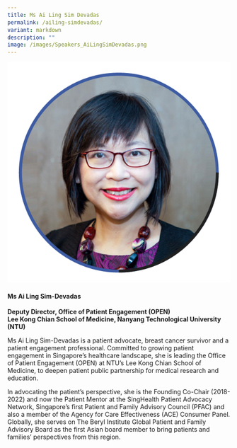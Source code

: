 ```yaml
---
title: Ms Ai Ling Sim Devadas
permalink: /ailing-simdevadas/
variant: markdown
description: ""
image: /images/Speakers_AiLingSimDevadas.png
---
```

<div class="row">
<div class="col is-3">
<img src="/images/Speakers_AiLingSimDevadas.png">
</div>
<div class="col is-9 speaker-details">
	<h4><b>Ms Ai Ling Sim-Devadas</b></h4>
<b>Deputy Director, Office of Patient Engagement (OPEN)<br>
	Lee Kong Chian School of Medicine, Nanyang Technological University (NTU)</b>
	
<p>Ms Ai Ling Sim-Devadas is a patient advocate, breast cancer survivor and a patient engagement professional. Committed to growing patient engagement in Singapore’s healthcare landscape, she is leading the Office of Patient Engagement (OPEN) at NTU’s Lee Kong Chian School of Medicine, to deepen patient public partnership for medical research and education.<br>

In advocating the patient’s perspective, she is the Founding Co-Chair (2018-2022) and now the Patient Mentor at the SingHealth Patient Advocacy Network, Singapore’s first Patient and Family Advisory Council (PFAC) and also a member of the Agency for Care Effectiveness (ACE) Consumer Panel.  Globally, she serves on The Beryl Institute Global Patient and Family Advisory Board as the first Asian board member to bring patients and families’ perspectives from this region.
</p>
</div>
</div>